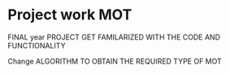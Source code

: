 # Project work MOT

FINAL year PROJECT
GET FAMILARIZED WITH THE CODE AND FUNCTIONALITY


Change ALGORITHM  TO OBTAIN THE REQUIRED TYPE OF MOT

